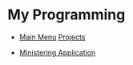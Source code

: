 # My Programming
* [Main Menu](../../README.md) [Projects](../projects.md)

* [Ministering Application](ministering/Ministering-Application.md)
